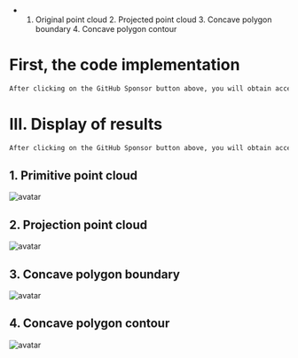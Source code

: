  + 1. Original point cloud 2. Projected point cloud 3. Concave polygon boundary 4. Concave polygon contour

#  First, the code implementation 

  ```python  
After clicking on the GitHub Sponsor button above, you will obtain access permissions to my private code repository ( https://github.com/slowlon/my_code_bar ) to view this blog code. By searching the code number of this blog, you can find the code you need, code number is: 2024020309574169505
  ```  
#  III. Display of results 

  ```python  
After clicking on the GitHub Sponsor button above, you will obtain access permissions to my private code repository ( https://github.com/slowlon/my_code_bar ) to view this blog code. By searching the code number of this blog, you can find the code you need, code number is: 2024020309574169505
  ```  
##  1. Primitive point cloud 

 ![avatar]( df56f489d1fa4eeea70a29a7440d046f.png) 

##  2. Projection point cloud 

 ![avatar]( 72cd627813a0407ab1a7ec57d942f0f4.png) 

##  3. Concave polygon boundary 

 ![avatar]( be1d76dd6e574e4bad09b33275325cd4.png) 

##  4. Concave polygon contour 

 ![avatar]( 15c849a3a876466b9638244695bd6c72.png) 

